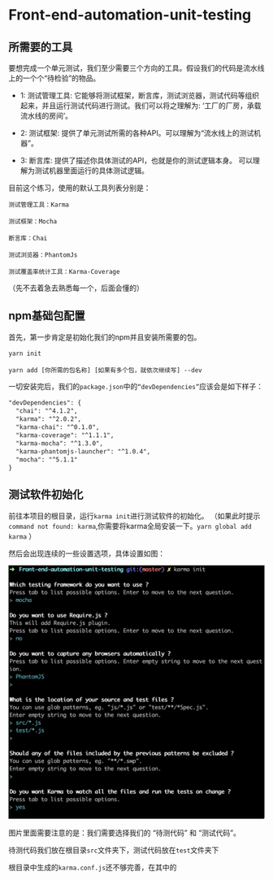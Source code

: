 # Front-end-automation-unit-testing

## 所需要的工具

  要想完成一个单元测试，我们至少需要三个方向的工具。假设我们的代码是流水线上的一个个“待检验”的物品。

  - 1: 测试管理工具: 它能够将测试框架，断言库，测试浏览器，测试代码等组织起来，并且运行测试代码进行测试。我们可以将之理解为: ‘工厂的厂房，承载流水线的房间’。

  - 2: 测试框架: 提供了单元测试所需的各种API。可以理解为“流水线上的测试机器”。
  
  - 3: 断言库: 提供了描述你具体测试的API，也就是你的测试逻辑本身。 可以理解为测试机器里面运行的具体测试逻辑。


  目前这个练习，使用的默认工具列表分别是：

  ```
  测试管理工具：Karma

  测试框架：Mocha

  断言库：Chai

  测试浏览器：PhantomJs

  测试覆盖率统计工具：Karma-Coverage 
  ```

  （先不去着急去熟悉每一个，后面会懂的） 

  ## npm基础包配置

  首先，第一步肯定是初始化我们的npm并且安装所需要的包。

  ```
  yarn init

  yarn add [你所需的包名称] [如果有多个包，就依次继续写] --dev
  ```

  一切安装完后，我们的`package.json`中的`“devDependencies”`应该会是如下样子：

  ```
  "devDependencies": {
    "chai": "^4.1.2",
    "karma": "^2.0.2",
    "karma-chai": "^0.1.0",
    "karma-coverage": "^1.1.1",
    "karma-mocha": "^1.3.0",
    "karma-phantomjs-launcher": "^1.0.4",
    "mocha": "^5.1.1"
  }
  ```

  ## 测试软件初始化

  前往本项目的根目录，运行`karma init`进行测试软件的初始化。
  （如果此时提示`command not found: karma`,你需要将karma全局安装一下。`yarn global add karma` ）

  然后会出现连续的一些设置选项，具体设置如图：
  
  ![karma init](https://github.com/getcleanbaby/Front-end-automation-unit-testing/raw/master/img/1525335236617.jpg)

图片里面需要注意的是：我们需要选择我们的 “待测代码” 和 “测试代码”。

待测代码我们放在根目录`src`文件夹下，测试代码放在`test`文件夹下

根目录中生成的`karma.conf.js`还不够完善，在其中的

